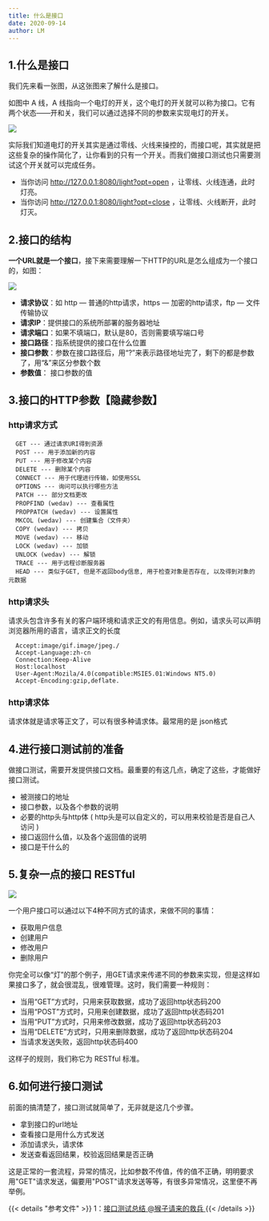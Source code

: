 ```yaml
---
title: 什么是接口
date: 2020-09-14
author: LM
---
```


## 1.什么是接口

我们先来看一张图，从这张图来了解什么是接口。

如图中 A 线，A 线指向一个电灯的开关，这个电灯的开关就可以称为接口。它有两个状态——开和关，我们可以通过选择不同的参数来实现电灯的开关。

![](/images/drawingbed/img/202204291717260.png)

实际我们知道电灯的开关其实是通过零线、火线来操控的，而接口呢，其实就是把这些复杂的操作简化了，让你看到的只有一个开关。而我们做接口测试也只需要测试这个开关就可以完成任务。

- 当你访问 http://127.0.0.1:8080/light?opt=open ，让零线、火线连通，此时灯亮。
- 当你访问 http://127.0.0.1:8080/light?opt=close ，让零线、火线断开，此时灯灭。

## 2.接口的结构

**一个URL就是一个接口**，接下来需要理解一下HTTP的URL是怎么组成为一个接口的，如图：

![](/images/drawingbed/img/202204291717511.png)

- **请求协议**：如 http — 普通的http请求，https — 加密的http请求，ftp — 文件传输协议
- **请求IP**：提供接口的系统所部署的服务器地址
- **请求端口**：如果不填端口，默认是80，否则需要填写端口号
- **接口路径**：指系统提供的接口在什么位置
- **接口参数**：参数在接口路径后，用“?”来表示路径地址完了，剩下的都是参数了，用“&”来区分参数个数
- **参数值**： 接口参数的值

## 3.接口的HTTP参数【隐藏参数】

### http请求方式

```
  GET --- 通过请求URI得到资源
  POST --- 用于添加新的内容
  PUT --- 用于修改某个内容
  DELETE --- 删除某个内容
  CONNECT --- 用于代理进行传输，如使用SSL
  OPTIONS --- 询问可以执行哪些方法
  PATCH --- 部分文档更改
  PROPFIND (wedav) --- 查看属性
  PROPPATCH (wedav) --- 设置属性
  MKCOL (wedav) --- 创建集合（文件夹）
  COPY (wedav) --- 拷贝
  MOVE (wedav) --- 移动
  LOCK (wedav) --- 加锁
  UNLOCK (wedav) --- 解锁
  TRACE --- 用于远程诊断服务器
  HEAD --- 类似于GET, 但是不返回body信息, 用于检查对象是否存在, 以及得到对象的元数据
```

### http请求头

请求头包含许多有关的客户端环境和请求正文的有用信息。例如，请求头可以声明浏览器所用的语言，请求正文的长度

```
  Accept:image/gif.image/jpeg./
  Accept-Language:zh-cn
  Connection:Keep-Alive
  Host:localhost
  User-Agent:Mozila/4.0(compatible:MSIE5.01:Windows NT5.0)
  Accept-Encoding:gzip,deflate.
```

### http请求体

请求体就是请求等正文了，可以有很多种请求体。最常用的是 json格式 

## 4.进行接口测试前的准备

做接口测试，需要开发提供接口文档。最重要的有这几点，确定了这些，才能做好接口测试。

- 被测接口的地址
- 接口参数，以及各个参数的说明
- 必要的http头与http体 ( http头是可以自定义的，可以用来校验是否是自己人访问 )
- 接口返回什么值，以及各个返回值的说明
- 接口是干什么的

## 5.复杂一点的接口 RESTful

![](/images/drawingbed/img/202204291718587.png)

一个用户接口可以通过以下4种不同方式的请求，来做不同的事情：

- 获取用户信息
- 创建用户
- 修改用户
- 删除用户

你完全可以像“灯”的那个例子，用GET请求来传递不同的参数来实现，但是这样如果接口多了，就会很混乱，很难管理。这时，我们需要一种规则：

- 当用“GET”方式时，只用来获取数据，成功了返回http状态码200
- 当用“POST”方式时，只用来创建数据，成功了返回http状态码201
- 当用“PUT”方式时，只用来修改数据，成功了返回http状态码203
- 当用“DELETE”方式时，只用来删除数据，成功了返回http状态码204
- 当请求发送失败，返回http状态码400

这样子的规则，我们称它为 RESTful 标准。

##  6.如何进行接口测试

前面的搞清楚了，接口测试就简单了，无非就是这几个步骤。

- 拿到接口的url地址
- 查看接口是用什么方式发送
- 添加请求头，请求体
- 发送查看返回结果，校验返回结果是否正确

这是正常的一套流程，异常的情况，比如参数不传值，传的值不正确，明明要求用"GET"请求发送，偏要用"POST"请求发送等等，有很多异常情况，这里便不再举例。

{{< details "参考文件" >}} 
1：[接口测试总结  @猴子请来的救兵 ](https://www.cnblogs.com/yyhh/p/6083159.html)
{{< /details >}}